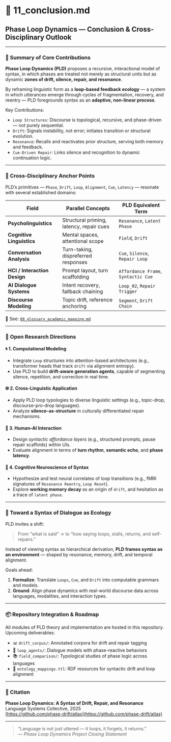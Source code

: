 # 📘 11_conclusion.md  
## Phase Loop Dynamics — Conclusion & Cross-Disciplinary Outlook

---

### 🔹 Summary of Core Contributions

**Phase Loop Dynamics (PLD)** proposes a recursive, interactional model of syntax, in which phases are treated not merely as structural units but as dynamic **zones of drift, silence, repair, and resonance**.

By reframing linguistic form as a **loop-based feedback ecology** — a system in which utterances emerge through cycles of fragmentation, recovery, and reentry — PLD foregrounds syntax as an **adaptive, non-linear process**.

Key Contributions:

- `Loop Structures`: Discourse is topological, recursive, and phase-driven — not purely sequential.
- `Drift`: Signals instability, not error; initiates transition or structural evolution.
- `Resonance`: Recalls and reactivates prior structure, serving both memory and feedback.
- `Cue-Driven Repair`: Links silence and recognition to dynamic continuation logic.

---

### 🔸 Cross-Disciplinary Anchor Points

PLD’s primitives — `Phase`, `Drift`, `Loop`, `Alignment`, `Cue`, `Latency` — resonate with several established domains:

| Field                     | Parallel Concepts                        | PLD Equivalent Term |
|--------------------------|-------------------------------------------|----------------------|
| **Psycholinguistics**     | Structural priming, latency, repair cues | `Resonance`, `Latent Phase` |
| **Cognitive Linguistics** | Mental spaces, attentional scope         | `Field`, `Drift`     |
| **Conversation Analysis** | Turn-taking, dispreferred responses      | `Cue`, `Silence`, `Repair Loop` |
| **HCI / Interaction Design** | Prompt layout, turn scaffolding       | `Affordance Frame`, `Syntactic Cue` |
| **AI Dialogue Systems**   | Intent recovery, fallback chaining       | `Loop_02`, `Repair Trigger` |
| **Discourse Modeling**    | Topic drift, reference anchoring         | `Segment`, `Drift Chain` |

🧭 See: [`09_glossary_academic_mapping.md`](./09_glossary_academic_mapping.md)

---

### 🔸 Open Research Directions

#### 🌀 1. Computational Modeling

- Integrate `Loop` structures into attention-based architectures (e.g., transformer heads that track `drift` via alignment entropy).
- Use PLD to build **drift-aware generation agents**, capable of segmenting silence, repetition, and correction in real time.

#### 🌐 2. Cross-Linguistic Application

- Apply PLD loop typologies to diverse linguistic settings (e.g., topic-drop, discourse-pro-drop languages).
- Analyze **silence-as-structure** in culturally differentiated repair mechanisms.

#### 🤝 3. Human–AI Interaction

- Design *syntactic affordance layers* (e.g., structured prompts, pause repair scaffolds) within UIs.
- Evaluate alignment in terms of **turn rhythm**, **semantic echo**, and **phase latency**.

#### 🧠 4. Cognitive Neuroscience of Syntax

- Hypothesize and test neural correlates of loop transitions (e.g., fMRI signatures of `Resonance Reentry`, `Loop Reset`).
- Explore **working memory decay** as an origin of `drift`, and hesitation as a trace of `latent phase`.

---

### 🔸 Toward a Syntax of Dialogue as Ecology

PLD invites a shift:

> From “what is said” → to “how saying loops, stalls, returns, and self-repairs.”

Instead of viewing syntax as hierarchical derivation, **PLD frames syntax as an environment** — shaped by resonance, memory, drift, and temporal alignment.

Goals ahead:

1. **Formalize**: Translate `Loops`, `Cue`, and `Drift` into computable grammars and models.  
2. **Ground**: Align phase dynamics with real-world discourse data across languages, modalities, and interaction types.

---

### 📦 Repository Integration & Roadmap

All modules of PLD theory and implementation are hosted in this repository. Upcoming deliverables:

- 📊 `drift_corpus/`: Annotated corpora for drift and repair tagging  
- 🧪 `loop_agents/`: Dialogue models with phase-reactive behaviors  
- 📚 `field_comparison/`: Typological studies of phase logic across languages  
- 🔗 `ontology_mappings.ttl`: RDF resources for syntactic drift and loop alignment

---

### 📘 Citation

**Phase Loop Dynamics: A Syntax of Drift, Repair, and Resonance**  
Language Systems Collective, 2025  
[https://github.com/phase-drift/atlas](https://github.com/phase-drift/atlas)

---

> “Language is not just uttered — it loops, it forgets, it returns.”  
> — *Phase Loop Dynamics Project Closing Statement*
